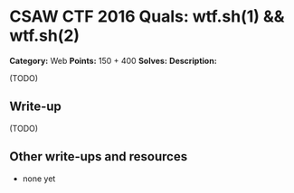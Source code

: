 # CSAW CTF 2016 Quals: wtf.sh(1) && wtf.sh(2)

**Category:** Web
**Points:** 150 + 400
**Solves:**
**Description:**

(TODO)

## Write-up

(TODO)

## Other write-ups and resources

* none yet

